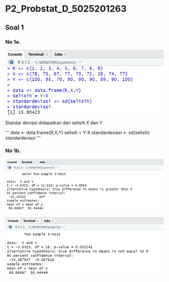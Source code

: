 # P2_Probstat_D_5025201263

## Soal 1
### No 1a. 
![](Pictures/1a.jpg)

Standar deviasi didapatkan dari selisih X dan Y

'''
  data <- data.frame(R,X,Y)
  selisih = Y-X
  standardeviasi <- sd(selisih)
  standardeviasi
'''

### No 1b. 
![](Pictures/1b.jpg)

![](Pictures/1c.jpg)

